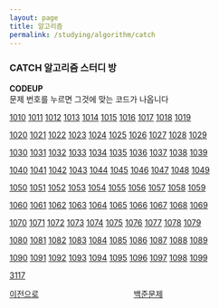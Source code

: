 ```yaml
---
layout: page
title: 알고리즘
permalink: /studying/algorithm/catch
---
```



### CATCH 알고리즘 스터디 방
**CODEUP**  
문제 번호를 누르면 그것에 맞는 코드가 나옵니다  

[1010](https://namhyo01.github.io/studying/algorithm/catch/1010)  [1011](https://namhyo01.github.io/studying/algorithm/catch/1011)  [1012](https://namhyo01.github.io/studying/algorithm/catch/1012)  [1013](https://namhyo01.github.io/studying/algorithm/catch/1013)  [1014](https://namhyo01.github.io/studying/algorithm/catch/1014)  [1015](https://namhyo01.github.io/studying/algorithm/catch/1015)  [1016](https://namhyo01.github.io/studying/algorithm/catch/1016)  [1017](https://namhyo01.github.io/studying/algorithm/catch/1017)  [1018](https://namhyo01.github.io/studying/algorithm/catch/1018)  [1019](https://namhyo01.github.io/studying/algorithm/catch/1019)


[1020](https://namhyo01.github.io/studying/algorithm/catch/1020)  [1021](https://namhyo01.github.io/studying/algorithm/catch/1021)  [1022](https://namhyo01.github.io/studying/algorithm/catch/1022)  [1023](https://namhyo01.github.io/studying/algorithm/catch/1023)  [1024](https://namhyo01.github.io/studying/algorithm/catch/1024)  [1025](https://namhyo01.github.io/studying/algorithm/catch/1025)  [1026](https://namhyo01.github.io/studying/algorithm/catch/1026)  [1027](https://namhyo01.github.io/studying/algorithm/catch/1027)  [1028](https://namhyo01.github.io/studying/algorithm/catch/1028)  [1029](https://namhyo01.github.io/studying/algorithm/catch/1029)


[1030](https://namhyo01.github.io/studying/algorithm/catch/1030)  [1031](https://namhyo01.github.io/studying/algorithm/catch/1031)  [1032](https://namhyo01.github.io/studying/algorithm/catch/1032)  [1033](https://namhyo01.github.io/studying/algorithm/catch/1033)  [1034](https://namhyo01.github.io/studying/algorithm/catch/1034)  [1035](https://namhyo01.github.io/studying/algorithm/catch/1035)  [1036](https://namhyo01.github.io/studying/algorithm/catch/1036)  [1037](https://namhyo01.github.io/studying/algorithm/catch/1037)  [1038](https://namhyo01.github.io/studying/algorithm/catch/1038)  [1039](https://namhyo01.github.io/studying/algorithm/catch/1039)


[1040](https://namhyo01.github.io/studying/algorithm/catch/1040)  [1041](https://namhyo01.github.io/studying/algorithm/catch/1041)  [1042](https://namhyo01.github.io/studying/algorithm/catch/1042)  [1043](https://namhyo01.github.io/studying/algorithm/catch/1043)  [1044](https://namhyo01.github.io/studying/algorithm/catch/1044)  [1045](https://namhyo01.github.io/studying/algorithm/catch/1045)  [1046](https://namhyo01.github.io/studying/algorithm/catch/1046)  [1047](https://namhyo01.github.io/studying/algorithm/catch/1047)  [1048](https://namhyo01.github.io/studying/algorithm/catch/1048)  [1049](https://namhyo01.github.io/studying/algorithm/catch/1049)


[1050](https://namhyo01.github.io/studying/algorithm/catch/1050)  [1051](https://namhyo01.github.io/studying/algorithm/catch/1051)  [1052](https://namhyo01.github.io/studying/algorithm/catch/1052)  [1053](https://namhyo01.github.io/studying/algorithm/catch/1053)  [1054](https://namhyo01.github.io/studying/algorithm/catch/1054)  [1055](https://namhyo01.github.io/studying/algorithm/catch/1055)  [1056](https://namhyo01.github.io/studying/algorithm/catch/1056)  [1057](https://namhyo01.github.io/studying/algorithm/catch/1057)  [1058](https://namhyo01.github.io/studying/algorithm/catch/1058)  [1059](https://namhyo01.github.io/studying/algorithm/catch/1059)


[1060](https://namhyo01.github.io/studying/algorithm/catch/1060)  [1061](https://namhyo01.github.io/studying/algorithm/catch/1061)  [1062](https://namhyo01.github.io/studying/algorithm/catch/1062)  [1063](https://namhyo01.github.io/studying/algorithm/catch/1063)  [1064](https://namhyo01.github.io/studying/algorithm/catch/1064)  [1065](https://namhyo01.github.io/studying/algorithm/catch/1065)  [1066](https://namhyo01.github.io/studying/algorithm/catch/1066)  [1067](https://namhyo01.github.io/studying/algorithm/catch/1067)  [1068](https://namhyo01.github.io/studying/algorithm/catch/1068)  [1069](https://namhyo01.github.io/studying/algorithm/catch/1069)


[1070](https://namhyo01.github.io/studying/algorithm/catch/1070)  [1071](https://namhyo01.github.io/studying/algorithm/catch/1071)  [1072](https://namhyo01.github.io/studying/algorithm/catch/1072)  [1073](https://namhyo01.github.io/studying/algorithm/catch/1073)  [1074](https://namhyo01.github.io/studying/algorithm/catch/1074)  [1075](https://namhyo01.github.io/studying/algorithm/catch/1075)  [1076](https://namhyo01.github.io/studying/algorithm/catch/1076)  [1077](https://namhyo01.github.io/studying/algorithm/catch/1077)  [1078](https://namhyo01.github.io/studying/algorithm/catch/1078)  [1079](https://namhyo01.github.io/studying/algorithm/catch/1079)


[1080](https://namhyo01.github.io/studying/algorithm/catch/1080)  [1081](https://namhyo01.github.io/studying/algorithm/catch/1081)  [1082](https://namhyo01.github.io/studying/algorithm/catch/1082)  [1083](https://namhyo01.github.io/studying/algorithm/catch/1083)  [1084](https://namhyo01.github.io/studying/algorithm/catch/1084)  [1085](https://namhyo01.github.io/studying/algorithm/catch/1085)  [1086](https://namhyo01.github.io/studying/algorithm/catch/1086)  [1087](https://namhyo01.github.io/studying/algorithm/catch/1087)  [1088](https://namhyo01.github.io/studying/algorithm/catch/1088)  [1089](https://namhyo01.github.io/studying/algorithm/catch/1089)


[1090](https://namhyo01.github.io/studying/algorithm/catch/1090)  [1091](https://namhyo01.github.io/studying/algorithm/catch/1091)  [1092](https://namhyo01.github.io/studying/algorithm/catch/1092)  [1093](https://namhyo01.github.io/studying/algorithm/catch/1093)  [1094](https://namhyo01.github.io/studying/algorithm/catch/1094)  [1095](https://namhyo01.github.io/studying/algorithm/catch/1095)  [1096](https://namhyo01.github.io/studying/algorithm/catch/1096)  [1097](https://namhyo01.github.io/studying/algorithm/catch/1097)  [1098](https://namhyo01.github.io/studying/algorithm/catch/1098)  [1099](https://namhyo01.github.io/studying/algorithm/catch/1099)

[3117](https://namhyo01.github.io/studying/algorithm/catch/3117)


   
     
  
  
    










[이전으로](https://namhyo01.github.io/studying/algorithm)　　　　　　　　　　　　[백준문제](https://namhyo01.github.io/studying/algorithm/catch/baekjoon)
